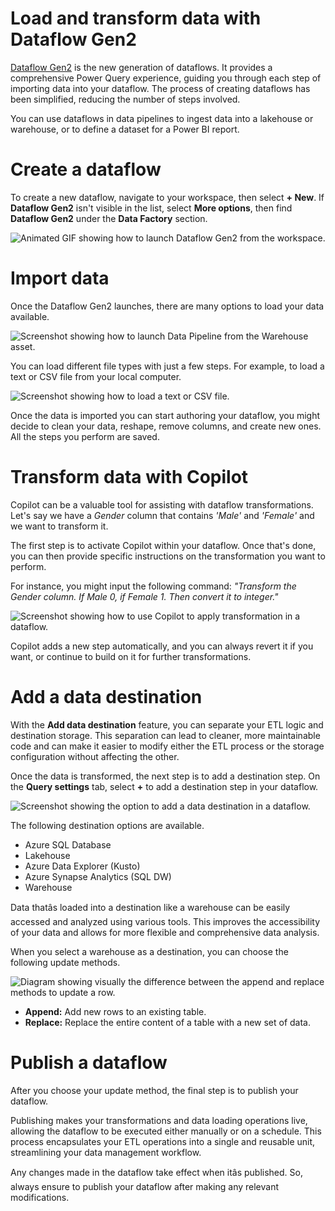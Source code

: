 
# 
# Load and transform data with Dataflow Gen2

[Dataflow Gen2](/en-us/fabric/data-factory/dataflows-gen2-overview?azure-portal=true) is the new generation of dataflows. It provides a comprehensive Power Query experience, guiding you through each step of importing data into your dataflow. The process of creating dataflows has been simplified, reducing the number of steps involved.

You can use dataflows in data pipelines to ingest data into a lakehouse or warehouse, or to define a dataset for a Power BI report.

## 
# Create a dataflow

To create a new dataflow, navigate to your workspace, then select **+ New**. If **Dataflow Gen2** isn't visible in the list, select **More options**, then find **Dataflow Gen2** under the **Data Factory** section.

![Animated GIF showing how to launch Dataflow Gen2 from the workspace.](../../wwl-data-ai/load-data-into-microsoft-fabric-data-warehouse/media/5-load-using-dataflow.gif)

## 
# Import data

Once the Dataflow Gen2 launches, there are many options to load your data available.

![Screenshot showing how to launch Data Pipeline from the Warehouse asset.](../../wwl-data-ai/load-data-into-microsoft-fabric-data-warehouse/media/5-import-options.png)

You can load different file types with just a few steps. For example, to load a text or CSV file from your local computer.

![Screenshot showing how to load a text or CSV file.](../../wwl-data-ai/load-data-into-microsoft-fabric-data-warehouse/media/5-load-file.png)

Once the data is imported you can start authoring your dataflow, you might decide to clean your data, reshape, remove columns, and create new ones. All the steps you perform are saved.

## 
# Transform data with Copilot

Copilot can be a valuable tool for assisting with dataflow transformations. Let's say we have a *Gender* column that contains *'Male'* and *'Female'* and we want to transform it.

The first step is to activate Copilot within your dataflow. Once that's done, you can then provide specific instructions on the transformation you want to perform.

For instance, you might input the following command: *"Transform the Gender column. If Male 0, if Female 1. Then convert it to integer."*

![Screenshot showing how to use Copilot to apply transformation in a dataflow.](../../wwl-data-ai/load-data-into-microsoft-fabric-data-warehouse/media/5-copilot.png)

Copilot adds a new step automatically, and you can always revert it if you want, or continue to build on it for further transformations.

## 
# Add a data destination

With the **Add data destination** feature, you can separate your ETL logic and destination storage. This separation can lead to cleaner, more maintainable code and can make it easier to modify either the ETL process or the storage configuration without affecting the other.

Once the data is transformed, the next step is to add a destination step. On the **Query settings** tab, select **+** to add a destination step in your dataflow.

![Screenshot showing the option to add a data destination in a dataflow.](../../wwl-data-ai/load-data-into-microsoft-fabric-data-warehouse/media/5-add-destination.png)

The following destination options are available.

- Azure SQL Database
- Lakehouse
- Azure Data Explorer (Kusto)
- Azure Synapse Analytics (SQL DW)
- Warehouse

Data thatâs loaded into a destination like a warehouse can be easily accessed and analyzed using various tools. This improves the accessibility of your data and allows for more flexible and comprehensive data analysis.

When you select a warehouse as a destination, you can choose the following update methods.

![Diagram showing visually the difference between the append and replace methods to update a row.](../../wwl-data-ai/load-data-into-microsoft-fabric-data-warehouse/media/5-update-table-options.png)

- **Append:** Add new rows to an existing table.
- **Replace:** Replace the entire content of a table with a new set of data.

## 
# Publish a dataflow

After you choose your update method, the final step is to publish your dataflow.

Publishing makes your transformations and data loading operations live, allowing the dataflow to be executed either manually or on a schedule. This process encapsulates your ETL operations into a single and reusable unit, streamlining your data management workflow.

Any changes made in the dataflow take effect when itâs published. So, always ensure to publish your dataflow after making any relevant modifications.



